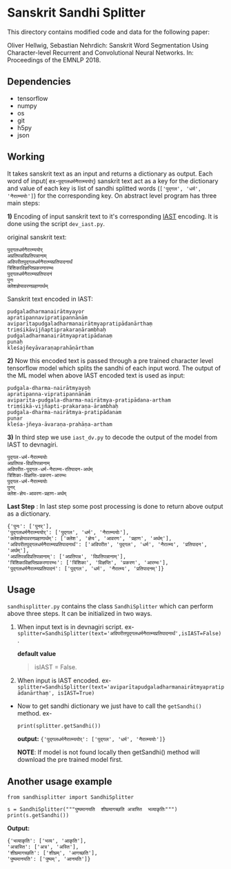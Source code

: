# Sanskrit Sandhi Splitter
This directory contains modified code and data for the following paper:

Oliver Hellwig, Sebastian Nehrdich: Sanskrit Word Segmentation Using Character-level Recurrent and Convolutional Neural Networks. In: Proceedings of the EMNLP 2018.

## Dependencies
* tensorflow
* numpy
* os
* git
* h5py
* json

## Working
It takes sanskrit text as an input and returns a dictionary as output. Each word of input( ex-`पुद्गलधर्मनैरात्म्ययोर्`) sanskrit text act as a key for the dictionary and value of each key is list of sandhi splitted words (`['पुद्गल', 'धर्म', 'नैरात्म्ययोः']`) for the corresponding key. On abstract level program has three main steps:

**1)** Encoding of input sanskrit text to it's corresponding [IAST](https://en.wikipedia.org/wiki/Devanagari_transliteration#IAST) encoding. It is done using the script `dev_iast.py`.

original sanskrit text:
```
पुद्गलधर्मनैरात्म्ययोर्
अप्रतिपन्नविप्रतिपन्नानाम्
अविपरीतपुद्गलधर्मनैरात्म्यप्रतिपादनार्थं
त्रिंशिकाविज्ञप्तिप्रकरणारम्भः 
पुद्गलधर्मनैरात्म्यप्रतिपादनं 
पुनः 
क्लेशज्ञेयावरणप्रहाणार्थम्

```

Sanskrit text encoded in IAST:
```
pudgaladharmanairātmyayor
apratipannavipratipannānām
aviparītapudgaladharmanairātmyapratipādanārthaṃ
triṃśikāvijñaptiprakaraṇārambhaḥ  
pudgaladharmanairātmyapratipādanaṃ
punaḥ
kleśajñeyāvaraṇaprahāṇārtham 

```




**2)** Now this encoded text is passed through a pre trained character level tensorflow model which splits the sandhi of each input word. The output of the ML model when above IAST encoded text is used as input:

```
pudgala-dharma-nairātmyayoḥ
apratipanna-vipratipannānām
aviparīta-pudgala-dharma-nairātmya-pratipādana-artham
triṃśikā-vijñapti-prakaraṇa-ārambhaḥ
pudgala-dharma-nairātmya-pratipādanam
punar 
kleśa-jñeya-āvaraṇa-prahāṇa-artham

```



**3)** In third step we use `iast_dv.py` to decode the output of the model from IAST to devnagiri.
```
पुद्गल-धर्म-नैरात्म्ययोः
अप्रतिपन्न-विप्रतिपन्नानाम्
अविपरीत-पुद्गल-धर्म-नैरात्म्य-रतिपादन-अर्थम्
त्रिंशिका-विज्ञप्ति-प्रकरण-आरम्भः
पुद्गल-धर्म-नैरात्म्ययोः
पुनर्
क्लेश-ज्ञेय-आवरण-प्रहाण-अर्थम्

```

**Last Step** : In last step some post processing is done to return above output as a dictionary.
```
{'पुनः': ['पुनर्'], 
'पुद्गलधर्मनैरात्म्ययोर्': ['पुद्गल', 'धर्म', 'नैरात्म्ययोः'],
'क्लेशज्ञेयावरणप्रहाणार्थम्': ['क्लेश', 'ज्ञेय', 'आवरण', 'प्रहाण', 'अर्थम्'],
'अविपरीतपुद्गलधर्मनैरात्म्यप्रतिपादनार्थं': ['अविपरीत', 'पुद्गल', 'धर्म', 'नैरात्म्य', 'प्रतिपादन', 'अर्थम्'], 
'अप्रतिपन्नविप्रतिपन्नानाम्': ['अप्रतिपन्न', 'विप्रतिपन्नानाम्'], 
'त्रिंशिकाविज्ञप्तिप्रकरणारम्भः': ['त्रिंशिका', 'विज्ञप्ति', 'प्रकरण', 'आरम्भः'], 
'पुद्गलधर्मनैरात्म्यप्रतिपादनं': ['पुद्गल', 'धर्म', 'नैरात्म्य', 'प्रतिपादनम्']}
```

## Usage
`sandhisplitter.py` contains the class `SandhiSplitter` which can perform above three steps. It can be initialized in two ways.
1) When input text is in devnagiri script. ex- `splitter=SandhiSplitter(text='अविपरीतपुद्गलधर्मनैरात्म्यप्रतिपादनार्थं',isIAST=False)` .
 
    **default value**
    >isIAST = False.
 
 2) When input is IAST encoded. ex- `splitter=SandhiSplitter(text='aviparītapudgaladharmanairātmyapratipādanārthaṃ', isIAST=True)`

* Now to get sandhi dictionary we just have to call the `getSandhi()` method. ex-

  `print(splitter.getSandhi())`
 
  **output:** `{'पुद्गलधर्मनैरात्म्ययोर्': ['पुद्गल', 'धर्म', 'नैरात्म्ययोः']}`
  
  **NOTE**: If model is not found locally then getSandhi() method will download the pre trained model first.
  
  
## Another usage example
```
from sandhisplitter import SandhiSplitter

s = SandhiSplitter("""पुष्पमानयति  शीघ्रमागच्छति अत्रास्ति  भव्याकृतिः""")
print(s.getSandhi())

```

**Output:**

```
{'भव्याकृति': ['भव्य', 'आकृति'], 
'अत्रास्ति': ['अत्र', 'अस्ति'], 
'शीघ्रमागच्छति': ['शीघ्रम्', 'आगच्छति'], 
'पुष्पमानयति': ['पुष्पम्', 'आनयति']}

```

